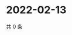 # 2022-02-13

共 0 条

<!-- BEGIN WEIBO -->
<!-- 最后更新时间 Sun Feb 13 2022 16:16:30 GMT+0800 (China Standard Time) -->

<!-- END WEIBO -->
